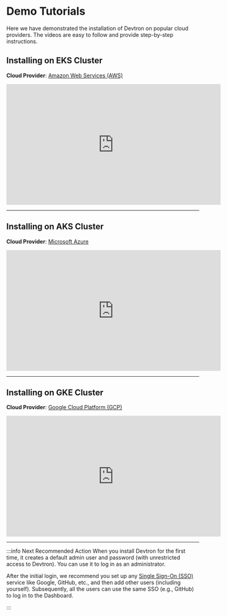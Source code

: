 # Demo Tutorials

Here we have demonstrated the installation of Devtron on popular cloud providers. The videos are easy to follow and provide step-by-step instructions.

## Installing on EKS Cluster

**Cloud Provider**: [Amazon Web Services (AWS)](https://aws.amazon.com/)

<div class="video-wrapper"><iframe width="560" height="315" src="https://www.youtube.com/embed/eY2vudE5jFM" title="Installing Devtron on AWS" frameborder="0" allowfullscreen></iframe></div>

---

## Installing on AKS Cluster

**Cloud Provider**: [Microsoft Azure](https://azure.microsoft.com/)

<div class="video-wrapper"><iframe width="560" height="315" src="https://www.youtube.com/embed/8ZdhwJQ-IU4" title="Installing Devtron on Azure" frameborder="0" allowfullscreen></iframe></div>

---

## Installing on GKE Cluster

**Cloud Provider**: [Google Cloud Platform (GCP)](https://console.cloud.google.com/)

<div class="video-wrapper"><iframe width="560" height="315" src="https://www.youtube.com/embed/7UN_Fbo3VMM" title="Installing Devtron on Google Cloud" frameborder="0" allowfullscreen></iframe></div>

---

:::info Next Recommended Action
When you install Devtron for the first time, it creates a default admin user and password (with unrestricted access to Devtron). You can use it to log in as an administrator.

After the initial login, we recommend you set up any [Single Sign-On (SSO)](../../user-guide/global-configurations/sso-login.md) service like Google, GitHub, etc., and then add other users (including yourself). Subsequently, all the users can use the same SSO (e.g., GitHub) to log in to the Dashboard.

:::